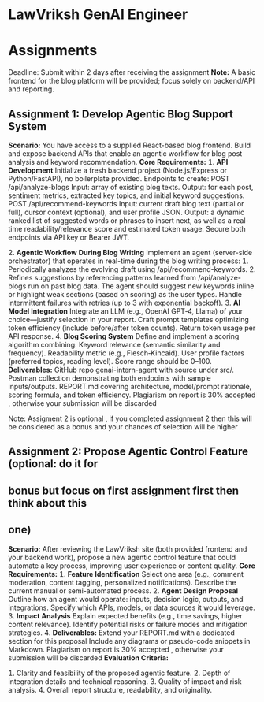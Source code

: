 # LawVriksh GenAI Engineer

# Assignments

Deadline: Submit within 2 days after receiving the assignment
**Note:** A basic frontend for the blog platform will be provided; focus solely on
backend/API and reporting.

## Assignment 1: Develop Agentic Blog Support System

**Scenario:**
You have access to a supplied React-based blog frontend. Build and expose
backend APIs that enable an agentic workflow for blog post analysis and keyword
recommendation.
**Core Requirements:**
 **API Development**
Initialize a fresh backend project Node.js/Express or Python/FastAPI, no
boilerplate provided.
Endpoints to create:
POST /api/analyze-blogs
Input: array of existing blog texts.
Output: for each post, sentiment metrics, extracted key topics, and
initial keyword suggestions.
POST /api/recommend-keywords
Input: current draft blog text (partial or full), cursor context
(optional), and user profile JSON.
Output: a dynamic ranked list of suggested words or phrases to
insert next, as well as a real-time readability/relevance score and
estimated token usage.
Secure both endpoints via API key or Bearer JWT.


 **Agentic Workflow During Blog Writing**
Implement an agent (server-side orchestrator) that operates in real-time
during the blog writing process:
 Periodically analyzes the evolving draft using /api/recommend-keywords.
 Refines suggestions by referencing patterns learned from /api/analyze-
blogs run on past blog data.
The agent should suggest new keywords inline or highlight weak sections
(based on scoring) as the user types.
Handle intermittent failures with retries (up to 3 with exponential backoff).
 **AI Model Integration**
Integrate an LLM (e.g., OpenAI GPT‑4, Llama) of your choice—justify
selection in your report.
Craft prompt templates optimizing token efficiency (include before/after
token counts).
Return token usage per API response.
 **Blog Scoring System**
Define and implement a scoring algorithm combining:
Keyword relevance (semantic similarity and frequency).
Readability metric (e.g., Flesch‑Kincaid).
User profile factors (preferred topics, reading level).
Score range should be 0100.
**Deliverables:**
GitHub repo genai-intern-agent with source under src/.
Postman collection demonstrating both endpoints with sample inputs/outputs.
REPORT.md covering architecture, model/prompt rationale, scoring formula, and
token efficiency.
Plagiarism on report is 30% accepted , otherwise your submission will be
discarded


Note: Assigment 2 is optional , if you completed assignment 2 then this will be
considered as a bonus and your chances of selection will be higher

## Assignment 2: Propose Agentic Control Feature (optional: do it for

## bonus but focus on first assignment first then think about this

## one)

**Scenario:**
After reviewing the LawVriksh site (both provided frontend and your backend
work), propose a new agentic control feature that could automate a key process,
improving user experience or content quality.
**Core Requirements:**
 **Feature Identification**
Select one area (e.g., comment moderation, content tagging, personalized
notifications).
Describe the current manual or semi-automated process.
 **Agent Design Proposal**
Outline how an agent would operate: inputs, decision logic, outputs, and
integrations.
Specify which APIs, models, or data sources it would leverage.
 **Impact Analysis**
Explain expected benefits (e.g., time savings, higher content relevance).
Identify potential risks or failure modes and mitigation strategies.
 **Deliverables:**
Extend your REPORT.md with a dedicated section for this proposal
Include any diagrams or pseudo-code snippets in Markdown.
Plagiarism on report is 30% accepted , otherwise your submission will be
discarded
**Evaluation Criteria:**


 Clarity and feasibility of the proposed agentic feature.
 Depth of integration details and technical reasoning.
 Quality of impact and risk analysis.
 Overall report structure, readability, and originality.


